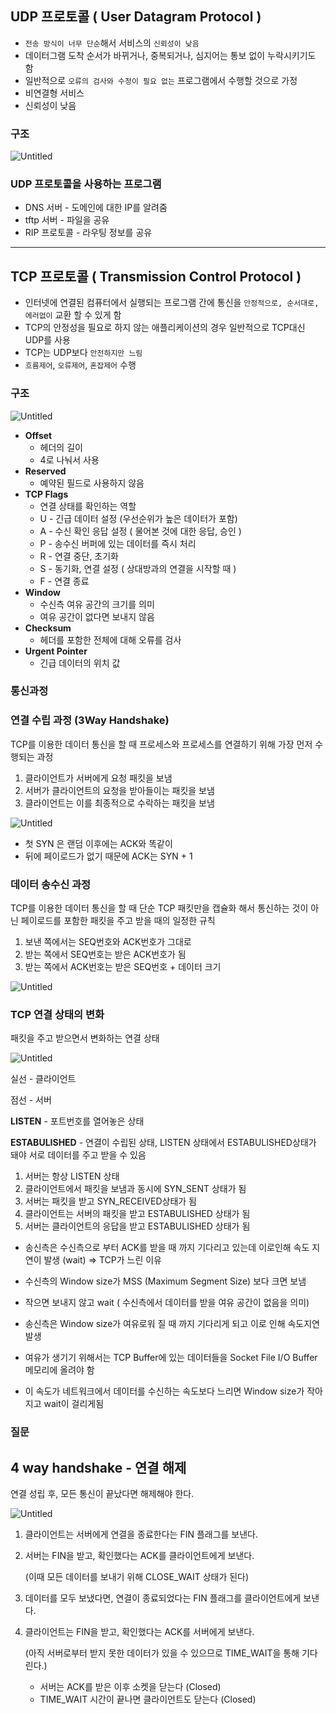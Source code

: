 ## UDP 프로토콜 ( User Datagram Protocol )

- `전송 방식이 너무 단순`해서 서비스의 `신뢰성이 낮음`
- 데이터그램 도착 순서가 바뀌거나, 중복되거나, 심지어는 통보 없이 누락시키기도 함
- 일반적으로 `오류의 검사와 수정이 필요 없는` 프로그램에서 수행할 것으로 가정
- 비연결형 서비스
- 신뢰성이 낮음

### 구조

![Untitled](image1.png)

### UDP 프로토콜을 사용하는 프로그램

- DNS 서버 - 도메인에 대한 IP를 알려줌
- tftp 서버 - 파일을 공유
- RIP 프로토콜 - 라우팅 정보를 공유

---

## TCP 프로토콜 ( Transmission Control Protocol )

- 인터넷에 연결된 컴퓨터에서 실행되는 프로그램 간에 통신을 `안정적으로, 순서대로, 에러없이` 교환 할 수 있게 함
- TCP의 안정성을 필요로 하지 않는 애플리케이션의 경우 일반적으로 TCP대신 UDP를 사용
- TCP는 UDP보다 `안전하지만 느림`
- `흐름제어`, `오류제어`, `혼잡제어` 수행

### 구조

![Untitled](image2.png)

- **Offset**
  - 헤더의 길이
  - 4로 나눠서 사용
- **Reserved**
  - 예약된 필드로 사용하지 않음
- **TCP Flags**
  - 연결 상태를 확인하는 역할
  - U - 긴급 데이터 설정 (우선순위가 높은 데이터가 포함)
  - A - 수신 확인 응답 설정 ( 물어본 것에 대한 응답, 승인 )
  - P - 송수신 버퍼에 있는 데이터를 즉시 처리
  - R - 연결 중단, 초기화
  - S - 동기화, 연결 설정 ( 상대방과의 연결을 시작할 때 )
  - F - 연결 종료
- **Window**
  - 수신측 여유 공간의 크기를 의미
  - 여유 공간이 없다면 보내지 않음
- **Checksum**
  - 헤더를 포함한 전체에 대해 오류를 검사
- **Urgent Pointer**
  - 긴급 데이터의 위치 값

### 통신과정

### 연결 수립 과정 (**3Way Handshake)**

TCP를 이용한 데이터 통신을 할 때 프로세스와 프로세스를 연결하기 위해 가장 먼저 수행되는 과정

1. 클라이언트가 서버에게 요청 패킷을 보냄
2. 서버가 클라이언트의 요청을 받아들이는 패킷을 보냄
3. 클라이언트는 이를 최종적으로 수락하는 패킷을 보냄

![Untitled](image3.png)

- 첫 SYN 은 랜덤 이후에는 ACK와 똑같이
- 뒤에 페이로드가 없기 때문에 ACK는 SYN + 1

### 데이터 송수신 과정

TCP를 이용한 데이터 통신을 할 때 단순 TCP 패킷만을 캡슐화 해서 통신하는 것이 아닌 페이로드를 포함한 패킷을 주고 받을 때의 일정한 규칙

1. 보낸 쪽에서는 SEQ번호와 ACK번호가 그대로
2. 받는 쪽에서 SEQ번호는 받은 ACK번호가 됨
3. 받는 쪽에서 ACK번호는 받은 SEQ번호 + 데이터 크기

![Untitled](image4.png)

### TCP 연결 상태의 변화

패킷을 주고 받으면서 변화하는 연결 상태

![Untitled](image5.png)

실선 - 클라이언트

점선 - 서버

**LISTEN** - 포트번호를 열어놓은 상태

**ESTABULISHED** - 연결이 수립된 상태, LISTEN 상태에서 ESTABULISHED상태가 돼야 서로 데이터를 주고 받을 수 있음

1. 서버는 항상 LISTEN 상태
2. 클라이언트에서 패킷을 보냄과 동시에 SYN_SENT 상태가 됨
3. 서버는 패킷을 받고 SYN_RECEIVED상태가 됨
4. 클라이언트는 서버의 패킷을 받고 ESTABULISHED 상태가 됨
5. 서버는 클라이언트의 응답을 받고 ESTABULISHED 상태가 됨

- 송신측은 수신측으로 부터 ACK를 받을 때 까지 기다리고 있는데 이로인해 속도 지연이 발생 (wait) ⇒ TCP가 느린 이유

- 수신측의 Window size가 MSS (Maximum Segment Size) 보다 크면 보냄
- 작으면 보내지 않고 wait ( 수신측에서 데이터를 받을 여유 공간이 없음을 의미)
- 송신측은 Window size가 여유로워 질 때 까지 기다리게 되고 이로 인해 속도지연 발생

- 여유가 생기기 위해서는 TCP Buffer에 있는 데이터들을 Socket File I/O Buffer 메모리에 올려야 함
- 이 속도가 네트워크에서 데이터를 수신하는 속도보다 느리면 Window size가 작아지고 wait이 걸리게됨

### 질문

## **4 way handshake - 연결 해제**

연결 성립 후, 모든 통신이 끝났다면 해제해야 한다.

![Untitled](image6.png)

1. 클라이언트는 서버에게 연결을 종료한다는 FIN 플래그를 보낸다.
2. 서버는 FIN을 받고, 확인했다는 ACK를 클라이언트에게 보낸다.

   (이때 모든 데이터를 보내기 위해 CLOSE_WAIT 상태가 된다)

3. 데이터를 모두 보냈다면, 연결이 종료되었다는 FIN 플래그를 클라이언트에게 보낸다.
4. 클라이언트는 FIN을 받고, 확인했다는 ACK를 서버에게 보낸다.

   (아직 서버로부터 받지 못한 데이터가 있을 수 있으므로 TIME_WAIT을 통해 기다린다.)

   - 서버는 ACK를 받은 이후 소켓을 닫는다 (Closed)
   - TIME_WAIT 시간이 끝나면 클라이언트도 닫는다 (Closed)
